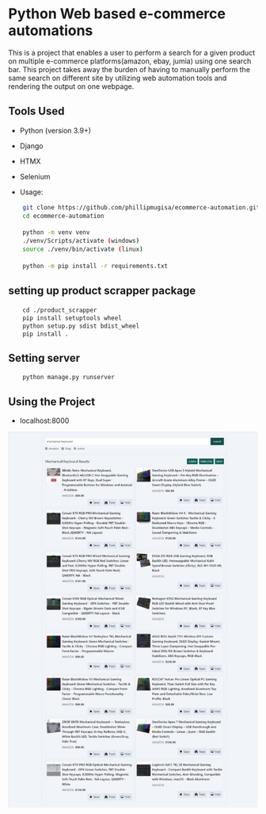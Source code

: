 # Python Web based e-commerce automations
This is a project that enables a user to perform a search for a given product on multiple e-commerce platforms(amazon, ebay, jumia) using one search bar. This project takes away the burden of having to manually perform the same search on different site by utilizing web automation tools and rendering the output on one webpage.

## Tools Used
- Python (version 3.9+)
- Django
- HTMX
- Selenium

- Usage: 
```bash
    git clone https://github.com/phillipmugisa/ecommerce-automation.git
    cd ecommerce-automation

    python -m venv venv
    ./venv/Scripts/activate (windows)
    source ./venv/bin/activate (linux)

    python -m pip install -r requirements.txt
```


## setting up product scrapper package
```
    cd ./product_scrapper
    pip install setuptools wheel
    python setup.py sdist bdist_wheel
    pip install .
```
## Setting server
```
    python manage.py runserver
```


## Using the Project
- localhost:8000

![Product Detail View](./sample.jpg)
